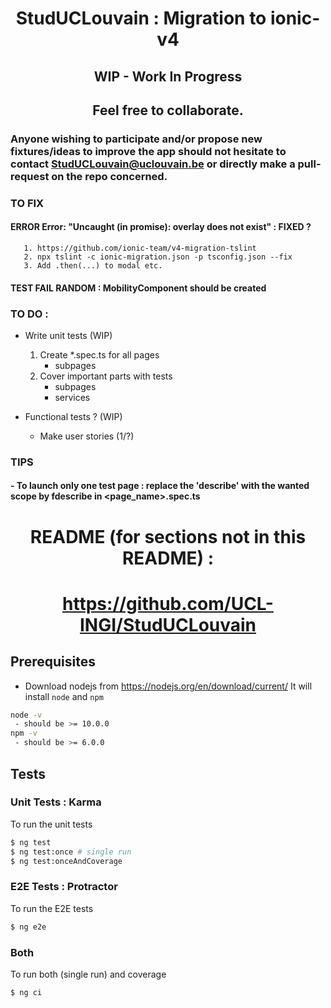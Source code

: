<div align="center">
       
# StudUCLouvain : Migration to ionic-v4

## WIP - Work In Progress
## Feel free to collaborate.
</div>

### Anyone wishing to participate and/or propose new fixtures/ideas to improve the app should not hesitate to contact StudUCLouvain@uclouvain.be or directly make a pull-request on the repo concerned.

### TO FIX
#### ERROR Error: "Uncaught (in promise): overlay does not exist" : FIXED ?
       1. https://github.com/ionic-team/v4-migration-tslint
       2. npx tslint -c ionic-migration.json -p tsconfig.json --fix
       3. Add .then(...) to modal etc.

#### TEST FAIL RANDOM : MobilityComponent should be created


### TO DO :

- Write unit tests (WIP)

  1. Create \*.spec.ts for all pages
     - subpages
  2. Cover important parts with tests
     - subpages
     - services

- Functional tests ? (WIP)

  * Make user stories (1/?)

### TIPS
#### - To launch only one test page : replace the 'describe' with the wanted scope by fdescribe in <page_name>.spec.ts

<div align="center">
       
# README (for sections not in this README) :
# https://github.com/UCL-INGI/StudUCLouvain

</div>

## Prerequisites
- Download nodejs from https://nodejs.org/en/download/current/ It will install `node` and `npm`
```bash
node -v
 - should be >= 10.0.0
npm -v
 - should be >= 6.0.0
```

## Tests

### Unit Tests : Karma
To run the unit tests
```bash
$ ng test
$ ng test:once # single run
$ ng test:onceAndCoverage
```
### E2E Tests : Protractor
To run the E2E tests
```bash
$ ng e2e
```

### Both
To run both (single run) and coverage
```bash
$ ng ci
```
